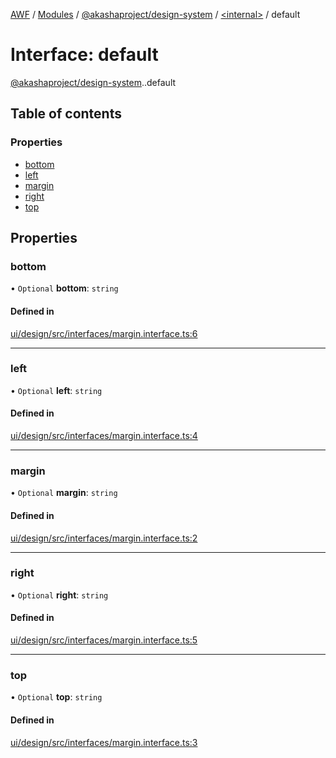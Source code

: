 [AWF](../README.md) / [Modules](../modules.md) / [@akashaproject/design-system](../modules/akashaproject_design_system.md) / [<internal\>](../modules/akashaproject_design_system._internal_.md) / default

# Interface: default

[@akashaproject/design-system](../modules/akashaproject_design_system.md).[<internal>](../modules/akashaproject_design_system._internal_.md).default

## Table of contents

### Properties

- [bottom](akashaproject_design_system._internal_.default-2.md#bottom)
- [left](akashaproject_design_system._internal_.default-2.md#left)
- [margin](akashaproject_design_system._internal_.default-2.md#margin)
- [right](akashaproject_design_system._internal_.default-2.md#right)
- [top](akashaproject_design_system._internal_.default-2.md#top)

## Properties

### bottom

• `Optional` **bottom**: `string`

#### Defined in

[ui/design/src/interfaces/margin.interface.ts:6](https://github.com/AKASHAorg/akasha-world-framework/blob/d81a7246/ui/design/src/interfaces/margin.interface.ts#L6)

___

### left

• `Optional` **left**: `string`

#### Defined in

[ui/design/src/interfaces/margin.interface.ts:4](https://github.com/AKASHAorg/akasha-world-framework/blob/d81a7246/ui/design/src/interfaces/margin.interface.ts#L4)

___

### margin

• `Optional` **margin**: `string`

#### Defined in

[ui/design/src/interfaces/margin.interface.ts:2](https://github.com/AKASHAorg/akasha-world-framework/blob/d81a7246/ui/design/src/interfaces/margin.interface.ts#L2)

___

### right

• `Optional` **right**: `string`

#### Defined in

[ui/design/src/interfaces/margin.interface.ts:5](https://github.com/AKASHAorg/akasha-world-framework/blob/d81a7246/ui/design/src/interfaces/margin.interface.ts#L5)

___

### top

• `Optional` **top**: `string`

#### Defined in

[ui/design/src/interfaces/margin.interface.ts:3](https://github.com/AKASHAorg/akasha-world-framework/blob/d81a7246/ui/design/src/interfaces/margin.interface.ts#L3)
